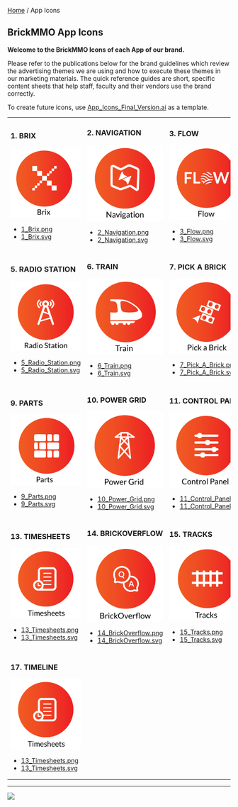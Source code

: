 <style>@import url("//readme.codeadam.ca/readme.css");</style>

[Home](/) / App Icons

## BrickMMO App Icons

**Welcome to the BrickMMO Icons of each App of our brand.**

Please refer to the publications below for the brand guidelines which review the advertising themes we are using and how to execute these themes in our marketing materials. The quick reference guides are short, specific content sheets that help staff, faculty and their vendors use the brand correctly.

To create future icons, use [App_Icons_Final_Version.ai](/icons/App_Icons_Final_Version.ai) as a template.

<table style="width:100%;">
<tr>
<td width="25%">

<h3>1. BRIX</h3>
<img src="/icons/png/1_Brix.png">
<ul>
<li><a href="icons/png/1_Brix.png" download>1_Brix.png</a></li>
<li><a href="icons/psvgng/1_Brix.svg" download>1_Brix.svg</a></li>
</ul>

</td>
<td width="25%">

<h3>2. NAVIGATION</h3>
<img src="/icons/png/2_Navigation.png">
<ul>
<li><a href="icons/png/2_Navigation.png" download>2_Navigation.png</a></li>
<li><a href="icons/svg/2_Navigation.svg" download>2_Navigation.svg</a></li>
</ul>

</td>
<td width="25%">

<h3>3. FLOW</h3>
<img src="/icons/png/3_Flow.png">
<ul>
<li><a href="icons/png/3_Flow.png" download>3_Flow.png</a></li>
<li><a href="icons/png/3_Flow.svg" download>3_Flow.svg</a></li>
</ul>

</td>
<td width="25%">

<h3>4. EVENTS</h3>
<img src="/icons/png/4_Events.png">
<ul>
<li><a href="icons/png/4_Events.png" download>4_Events.png</a></li>
<li><a href="icons/png/4_Events.svg" download>4_Events.svg</a></li>
</ul>

</td>
</tr>
<tr>
<td width="25%">

<h3>5. RADIO STATION</h3>
<img src="/icons/png/5_Radio_Station.png">
<ul>
<li><a href="icons/png/5_Radio_Station.png" download>5_Radio_Station.png</a></li>
<li><a href="icons/svg/5_Radio_Station.svg" download>5_Radio_Station.svg</a></li>
</ul>

</td>
<td width="25%">

<h3>6. TRAIN</h3>
<img src="/icons/png/6_Train.png">
<ul>
<li><a href="icons/png/6_Train.png" download>6_Train.png</a></li>
<li><a href="icons/svg/6_Train.svg" download>6_Train.svg</a></li>
</ul>

</td>
<td width="25%">

<h3>7. PICK A BRICK</h3>
<img src="/icons/png/7_Pick_A_Brick.png">
<ul>
<li><a href="icons/png/7_Pick_A_Brick.png" download>7_Pick_A_Brick.png</a></li>
<li><a href="icons/svg/7_Pick_A_Brick.svg" download>7_Pick_A_Brick.svg</a></li>
</ul>

</td>
<td width="25%">

<h3>8. COLOURS</h3>
<img src="/icons/png/8_Colours.png">
<ul>
<li><a href="icons/png/8_Colours.png" download>8_Colours.png</a></li>
<li><a href="icons/svg/8_Colours.svg" download>8_Colours.svg</a></li>
</ul>

</td>
</tr>
<tr>
<td width="25%">

<h3>9. PARTS</h3>
<img src="/icons/png/9_Parts.png">
<ul>
<li><a href="icons/png/9_Parts.png" download>9_Parts.png</a></li>
<li><a href="icons/svg/9_Parts.svg" download>9_Parts.svg</a></li>
</ul>

</td>
<td width="25%">

<h3>10. POWER GRID</h3>
<img src="/icons/png/10_Power_Grid.png">
<ul>
<li><a href="icons/png/10_Power_Grid.png" download>10_Power_Grid.png</a></li>
<li><a href="icons/svg/10_Power_Grid.svg" download>10_Power_Grid.svg</a></li>
</ul>

</td>
<td width="25%">

<h3>11. CONTROL PANEL</h3>
<img src="/icons/png/11_Control_Panel.png">
<ul>
<li><a href="icons/png/11_Control_Panel.png" download>11_Control_Panel.png</a></li>
<li><a href="icons/svg/11_Control_Panel.svg" download>11_Control_Panel.svg</a></li>
</ul>

</td>
<td width="25%">

<h3>12. QR</h3>
<img src="/icons/png/12_QR.png">
<ul>
<li><a href="icons/png/12_QR.png" download>12_QR.png</a></li>
<li><a href="icons/svg/12_QR.svg" download>12_QR.svg</a></li>
</ul>

</td>
</tr>
<tr>
<td width="25%">

<h3>13. TIMESHEETS</h3>
<img src="/icons/png/13_Timesheets.png">
<ul>
<li><a href="icons/png/13_Timesheets.png" download>13_Timesheets.png</a></li>
<li><a href="icons/svg/13_Timesheets.svg" download>13_Timesheets.svg</a></li>
</ul>

</td>
<td width="25%">

<h3>14. BRICKOVERFLOW</h3>
<img src="/icons/png/14_BrickOverflow.png">
<ul>
<li><a href="icons/png/14_BrickOverflow.png" download>14_BrickOverflow.png</a></li>
<li><a href="icons/svg/14_BrickOverflow.svg" download>14_BrickOverflow.svg</a></li>
</ul>

</td>
<td width="25%">

<h3>15. TRACKS</h3>
<img src="/icons/png/15_Tracks.png">
<ul>
<li><a href="icons/png/15_Tracks.png" download>15_Tracks.png</a></li>
<li><a href="icons/svg/15_Tracks.svg" download>15_Tracks.svg</a></li>
</ul>

</td>
<td width="25%">

<h3>16. ROADVIEW</h3>
<img src="/icons/png/16_RoadView.png">
<ul>
<li><a href="icons/png/16_RoadView.png" download>16_RoadView.png</a></li>
<li><a href="icons/svg/16_RoadView.svg" download>16_RoadView.svg</a></li>
</ul>

</td>
</tr>
<tr>
<td width="25%">

<h3>17. TIMELINE</h3>
<img src="/icons/png/13_Timesheets.png">
<ul>
<li><a href="icons/png/13_Timesheets.png" download>13_Timesheets.png</a></li>
<li><a href="icons/svg/13_Timesheets.svg" download>13_Timesheets.svg</a></li>
</ul>

</td>
<td width="25%">

</td>
<td width="25%">
</td>
<td width="25%">
</td>
</tr>
</table>

---

<a href="https://brickmmo.com">
<img src="https://brickmmo.com/images/brickmmo-logo-horizontal.jpg" width="100">
</a>
